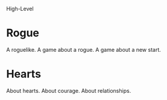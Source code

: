 High-Level
# Rogue
A roguelike.
A game about a rogue.
A game about a new start.

# Hearts
About hearts.
About courage.
About relationships.
